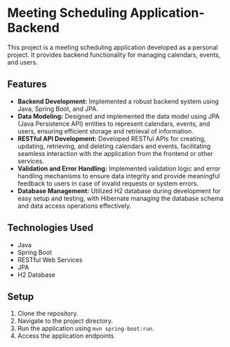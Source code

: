 # Meeting Scheduling Application- Backend

This project is a meeting scheduling application developed as a personal project. It provides backend functionality for managing calendars, events, and users.

## Features

- **Backend Development:** Implemented a robust backend system using Java, Spring Boot, and JPA.
- **Data Modeling:** Designed and implemented the data model using JPA (Java Persistence API) entities to represent calendars, events, and users, ensuring efficient storage and retrieval of information.
- **RESTful API Development:** Developed RESTful APIs for creating, updating, retrieving, and deleting calendars and events, facilitating seamless interaction with the application from the frontend or other services.
- **Validation and Error Handling:** Implemented validation logic and error handling mechanisms to ensure data integrity and provide meaningful feedback to users in case of invalid requests or system errors.
- **Database Management:** Utilized H2 database during development for easy setup and testing, with Hibernate managing the database schema and data access operations effectively.

## Technologies Used

- Java
- Spring Boot
- RESTful Web Services
- JPA
- H2 Database

## Setup

1. Clone the repository.
2. Navigate to the project directory.
3. Run the application using `mvn spring-boot:run`.
4. Access the application endpoints


